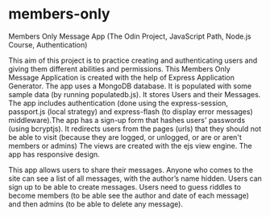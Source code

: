 # members-only
Members Only Message App (The Odin Project, JavaScript Path, Node.js Course, Authentication)

This aim of this project is to practice creating and authenticating users and giving them different abilities and permissions. This Members Only Message Application is created with the help of Express Application Generator. The app uses a MongoDB database. It is populated with some sample data (by running populatedb.js). It stores Users and their Messages. The app includes authentication (done using the express-session, passport.js (local strategy) and express-flash (to display error messages) middleware).The app has a sign-up form that hashes users' passwords (using bcryptjs). It redirects users from the pages (urls) that they should not be able to visit (because they are logged, or unlogged, or are or aren't members or admins) The views are created with the ejs view engine. The app has responsive design.

This app allows users to share their messages. Anyone who comes to the site can see a list of all messages, with the author’s name hidden. Users can sign up to be able to create messages. Users need to guess riddles to become members (to be able see the author and date of each message) and then admins (to be able to delete any message).
